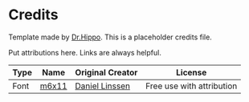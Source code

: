 # Credits
Template made by [Dr.Hippo](https://github.com/dr-hippo). This is a placeholder credits file.

Put attributions here. Links are always helpful.

| Type | Name                                    | Original Creator                           | License                   |
|------|-----------------------------------------|--------------------------------------------|---------------------------|
| Font | [m6x11](https://managore.itch.io/m6x11) | [Daniel Linssen](https://managore.itch.io) | Free use with attribution |
